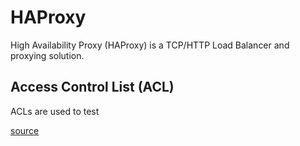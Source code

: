 # HAProxy
High Availability Proxy (HAProxy) is a TCP/HTTP Load Balancer and proxying solution.

## Access Control List (ACL)
ACLs are used to test 

[source](https://www.digitalocean.com/community/tutorials/an-introduction-to-haproxy-and-load-balancing-concepts)
